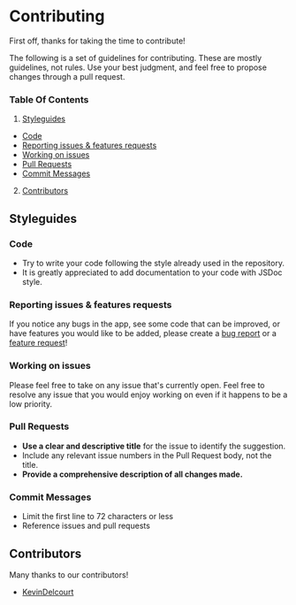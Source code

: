 # Contributing

First off, thanks for taking the time to contribute!

The following is a set of guidelines for contributing. These are mostly guidelines, not rules. Use your best judgment, and feel free to propose changes through a pull request.

### Table Of Contents

1. [Styleguides](#styleguides)
  + [Code](#code)
  + [Reporting issues & features requests](#reporting-issues-features)
  + [Working on issues](#working-issues)
  + [Pull Requests](#pull-requests)
  + [Commit Messages](#commit-messages)
2. [Contributors](#contributors)


## <a name="styleguides"></a> Styleguides

### <a name="code"></a> Code

* Try to write your code following the style already used in the repository.
* It is greatly appreciated to add documentation to your code with JSDoc style.

### <a name="reporting-issues-features"></a> Reporting issues & features requests

If you notice any bugs in the app, see some code that can be improved, or have features you would like to be added, please create a [bug report](https://github.com/CGuichard/crud-js/issues/new?template=bug_report.md) or a [feature request](https://github.com/CGuichard/crud-js/issues/new?template=feature_request.md)!

### <a name="working-issues"></a> Working on issues

Please feel free to take on any issue that's currently open. Feel free to resolve any issue that you would enjoy working on even if it happens to be a low priority.

### <a name="pull-requests"></a> Pull Requests

* **Use a clear and descriptive title** for the issue to identify the suggestion.
* Include any relevant issue numbers in the Pull Request body, not the title.
* **Provide a comprehensive description of all changes made.**

### <a name="commit-messages"></a> Commit Messages

* Limit the first line to 72 characters or less
* Reference issues and pull requests

## <a name="contributors"></a> Contributors

Many thanks to our contributors!

* [KevinDelcourt](https://github.com/KevinDelcourt)
